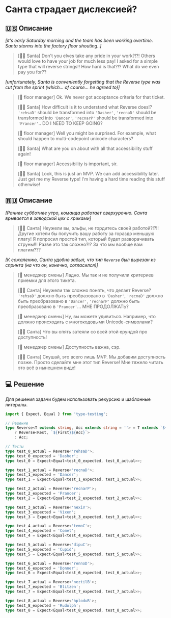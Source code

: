 # Санта страдает дислексией?

## 🇺🇸 Описание

*[it's early Saturday morning and the team has been working overtime.
Santa storms into the factory floor shouting..]*

> [🎅🏻 Santa] Don't you elves take any pride in your work?!?!
> Others would love to have your job for much less pay! I asked for a simple type that will
> reverse strings!! How hard is that?!? What do we even pay you for??

*[unfortunately, Santa is conveniently forgetting that the Reverse type
was cut from the sprint (which... of course... he agreed to)]*

> [🧝 floor manager] Ok. We never got acceptance criteria for that ticket.
>
> [🎅🏻 Santa] How difficult is it to understand what Reverse does!?
> `'rehsaD'` should be transformed into `'Dasher'`,
> `'recnaD'` should be transformed into `'Dancer'`,
> `'recnarP'` should be transformed into `'Prancer'`..
> DO I NEED TO KEEP GOING?
>
> [🧝 floor manager] Well you might be surprised. For example, what should happen
> to multi-codepoint unicode characters?
>
> [🎅🏻 Santa] What are you on about with all that accessibility stuff again!
>
> [🧝 floor manager] Accessibility is important, sir.
>
> [🎅🏻 Santa] Look, this is just an MVP. We can add accessibility later.
> Just get me my Reverse type! I'm having a hard time reading this stuff otherwise!

## 🇷🇺 Описание

*[Раннее субботнее утро, команда работает сверхурочно. Санта врывается в заводской цех с криками]*

> [🎅🏻 Санта] Неужели вы, эльфы, не гордитесь своей работой?!?!! Другие хотели бы получить вашу работу
> за гораздо меньшую плату! Я попросил простой тип, который будет разворачивать струны!!!
> Разве это так сложно?!? За что мы вообще вам платим???

*[К сожалению, Санта удобно забыл, что тип `Reverse` был вырезан из спринта
(на что он, конечно, согласился)]*

> [🧝 менеджер смены] Ладно. Мы так и не получили критериев приемки для этого тикета.
>
> [🎅🏻 Санта] Неужели так сложно понять, что делает Reverse?
> `'rehsaD'` должно быть преобразовано в `'Dasher'`, `'recnaD'` должно быть преобразовано в `'Dancer'`,
> `'recnarP'` должно быть преобразовано в `'Prancer'`... МНЕ ПРОДОЛЖАТЬ?
>
> [🧝 менеджер смены] Ну, вы можете удивиться. Например, что должно происходить
> с многокодовыми Unicode-символами?
>
> [🎅🏻 Санта] Что вы опять затеяли со всей этой ерундой про доступность!
>
> [🧝 менеджер смены] Доступность важна, сэр.
>
> [🎅🏻 Санта] Слушай, это всего лишь MVP. Мы добавим доступность позже.
> Просто сделайте мне этот тип Reverse! Мне тяжело читать это всё в нынешнем виде!

## 💻 Решение

Для решения задачи будем использовать рекурсию и шаблонные литералы.

```typescript
import { Expect, Equal } from 'type-testing';

// Решение
type Reverse<T extends string, Acc extends string = ''> = T extends `${infer First}${infer Rest}`
    ? Reverse<Rest, `${First}${Acc}`>
    : Acc;

// Тесты
type test_0_actual = Reverse<'rehsaD'>;
type test_0_expected = 'Dasher';
type test_0 = Expect<Equal<test_0_expected, test_0_actual>>;

type test_1_actual = Reverse<'recnaD'>;
type test_1_expected = 'Dancer';
type test_1 = Expect<Equal<test_1_expected, test_1_actual>>;

type test_2_actual = Reverse<'recnarP'>;
type test_2_expected = 'Prancer';
type test_2 = Expect<Equal<test_2_expected, test_2_actual>>;

type test_3_actual = Reverse<'nexiV'>;
type test_3_expected = 'Vixen';
type test_3 = Expect<Equal<test_3_expected, test_3_actual>>;

type test_4_actual = Reverse<'temoC'>;
type test_4_expected = 'Comet';
type test_4 = Expect<Equal<test_4_expected, test_4_actual>>;

type test_5_actual = Reverse<'dipuC'>;
type test_5_expected = 'Cupid';
type test_5 = Expect<Equal<test_5_expected, test_5_actual>>;

type test_6_actual = Reverse<'rennoD'>;
type test_6_expected = 'Donner';
type test_6 = Expect<Equal<test_6_expected, test_6_actual>>;

type test_7_actual = Reverse<'neztilB'>;
type test_7_expected = 'Blitzen';
type test_7 = Expect<Equal<test_7_expected, test_7_actual>>;

type test_8_actual = Reverse<'hploduR'>;
type test_8_expected = 'Rudolph';
type test_8 = Expect<Equal<test_8_expected, test_8_actual>>;
```